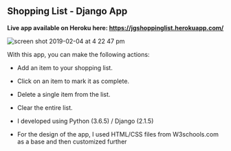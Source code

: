 ## Shopping List - Django App   

**Live app available on Heroku here: https://jgshoppinglist.herokuapp.com/**  


![screen shot 2019-02-04 at 4 22 47 pm](https://user-images.githubusercontent.com/40340806/52238096-3113cf80-2899-11e9-9b24-3137f44028fb.png)

With this app, you can make the following actions:   
- Add an item to your shopping list. 
- Click on an item to mark it as complete.  
- Delete a single item from the list.   
- Clear the entire list.  

- I developed using Python (3.6.5) / Django (2.1.5)   
- For the design of the app, I used HTML/CSS files from W3schools.com as a base and then customized further    
